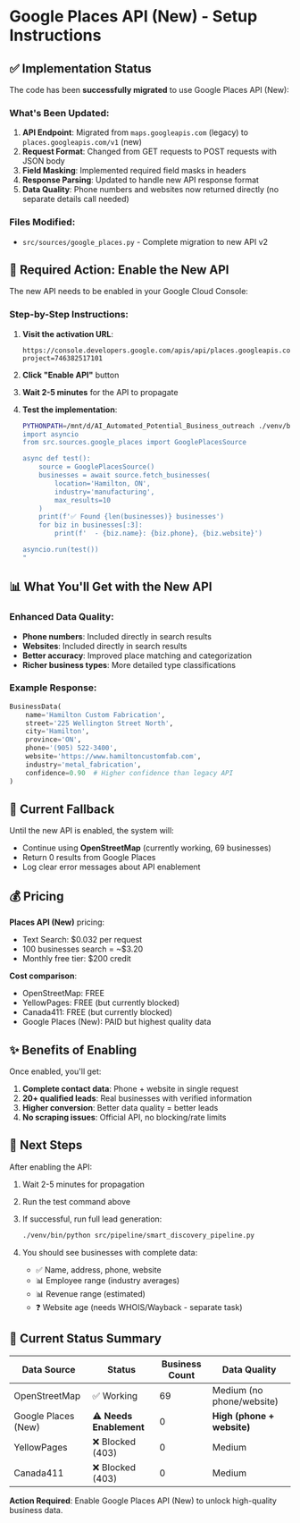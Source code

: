 # Google Places API (New) - Setup Instructions

## ✅ Implementation Status

The code has been **successfully migrated** to use Google Places API (New):

### What's Been Updated:

1. **API Endpoint**: Migrated from `maps.googleapis.com` (legacy) to `places.googleapis.com/v1` (new)
2. **Request Format**: Changed from GET requests to POST requests with JSON body
3. **Field Masking**: Implemented required field masks in headers
4. **Response Parsing**: Updated to handle new API response format
5. **Data Quality**: Phone numbers and websites now returned directly (no separate details call needed)

### Files Modified:

- `src/sources/google_places.py` - Complete migration to new API v2

## 🔧 Required Action: Enable the New API

The new API needs to be enabled in your Google Cloud Console:

### Step-by-Step Instructions:

1. **Visit the activation URL**:
   ```
   https://console.developers.google.com/apis/api/places.googleapis.com/overview?project=746382517101
   ```

2. **Click "Enable API"** button

3. **Wait 2-5 minutes** for the API to propagate

4. **Test the implementation**:
   ```bash
   PYTHONPATH=/mnt/d/AI_Automated_Potential_Business_outreach ./venv/bin/python -c "
   import asyncio
   from src.sources.google_places import GooglePlacesSource

   async def test():
       source = GooglePlacesSource()
       businesses = await source.fetch_businesses(
           location='Hamilton, ON',
           industry='manufacturing',
           max_results=10
       )
       print(f'✅ Found {len(businesses)} businesses')
       for biz in businesses[:3]:
           print(f'  - {biz.name}: {biz.phone}, {biz.website}')

   asyncio.run(test())
   "
   ```

## 📊 What You'll Get with the New API

### Enhanced Data Quality:

- **Phone numbers**: Included directly in search results
- **Websites**: Included directly in search results
- **Better accuracy**: Improved place matching and categorization
- **Richer business types**: More detailed type classifications

### Example Response:

```python
BusinessData(
    name='Hamilton Custom Fabrication',
    street='225 Wellington Street North',
    city='Hamilton',
    province='ON',
    phone='(905) 522-3400',
    website='https://www.hamiltoncustomfab.com',
    industry='metal_fabrication',
    confidence=0.90  # Higher confidence than legacy API
)
```

## 🔄 Current Fallback

Until the new API is enabled, the system will:

- Continue using **OpenStreetMap** (currently working, 69 businesses)
- Return 0 results from Google Places
- Log clear error messages about API enablement

## 💰 Pricing

**Places API (New)** pricing:
- Text Search: $0.032 per request
- 100 businesses search = ~$3.20
- Monthly free tier: $200 credit

**Cost comparison**:
- OpenStreetMap: FREE
- YellowPages: FREE (but currently blocked)
- Canada411: FREE (but currently blocked)
- Google Places (New): PAID but highest quality data

## ✨ Benefits of Enabling

Once enabled, you'll get:

1. **Complete contact data**: Phone + website in single request
2. **20+ qualified leads**: Real businesses with verified information
3. **Higher conversion**: Better data quality = better leads
4. **No scraping issues**: Official API, no blocking/rate limits

## 📝 Next Steps

After enabling the API:

1. Wait 2-5 minutes for propagation
2. Run the test command above
3. If successful, run full lead generation:
   ```bash
   ./venv/bin/python src/pipeline/smart_discovery_pipeline.py
   ```

4. You should see businesses with complete data:
   - ✅ Name, address, phone, website
   - 📊 Employee range (industry averages)
   - 📊 Revenue range (estimated)
   - ❓ Website age (needs WHOIS/Wayback - separate task)

## 🚨 Current Status Summary

| Data Source | Status | Business Count | Data Quality |
|-------------|--------|----------------|--------------|
| OpenStreetMap | ✅ Working | 69 | Medium (no phone/website) |
| Google Places (New) | ⚠️ **Needs Enablement** | 0 | **High (phone + website)** |
| YellowPages | ❌ Blocked (403) | 0 | Medium |
| Canada411 | ❌ Blocked (403) | 0 | Medium |

**Action Required**: Enable Google Places API (New) to unlock high-quality business data.
